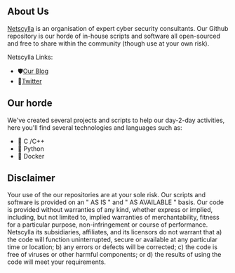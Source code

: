 ## About Us
[Netscylla](https://www.netscylla.com) is an organisation of expert cyber security consultants. Our Github repository is our horde of in-house scripts and software all open-sourced and free to share within the community (though use at your own risk).

Netscylla Links:
- 🛡[Our Blog](https://www.netscylla.com/blog/)
- 🦅[Twitter](https://www.twitter.com/netscylla)

## Our horde
We've created several projects and scripts to help our day-2-day activities, here you'll find several technologies and languages such as:
- 👾 C /C++
- 🐍 Python
- 🐳 Docker

## Disclaimer
Your use of the our repositories are at your sole risk. Our scripts and software is provided on an " AS IS " and " AS AVAILABLE " basis. Our code is provided without warranties of any kind, whether express or implied, including, but not limited to, implied warranties of merchantability, fitness for a particular purpose, non-infringement or course of performance. Netscylla its subsidiaries, affiliates, and its licensors do not warrant that a) the code will function uninterrupted, secure or available at any particular time or location; b) any errors or defects will be corrected; c) the code is free of viruses or other harmful components; or d) the results of using the code will meet your requirements.
